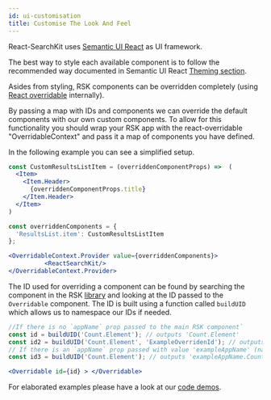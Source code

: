 ```yaml
---
id: ui-customisation
title: Customise The Look And Feel
---
```


React-SearchKit uses [Semantic UI React](https://react.semantic-ui.com/) as UI framework.

The best way to style each available component is to follow the recommended way documented in Semantic UI React [Theming section](https://react.semantic-ui.com/theming).

Asides from styling, RSK components can be overridden completely (using [React overridable](https://github.com/indico/react-overridable) internally).
 
By passing a map with IDs and components we can override the default components with our own custom components.
To allow for this functionality you should wrap your RSK app with the react-overridable "OverridableContext" and 
pass it a map of components you have defined. 

In the following example you can see a simplified setup.
```jsx
const CustomResultsListItem = (overriddenComponentProps) =>  (
  <Item>
    <Item.Header>
      {overriddenComponentProps.title}
    </Item.Header>
  </Item>
)

const overriddenComponents = {
  'ResultsList.item': CustomResultsListItem
};

<OverridableContext.Provider value={overriddenComponents}>
          <ReactSearchKit/>
</OverridableContext.Provider>

```
 
The ID used for overriding a component can be found by searching the component in the RSK [library](https://github.com/inveniosoftware/react-searchkit/tree/master/src/lib/components)
and looking at the ID passed to the `Overridable` component. The ID is built using a function called `buildUID` which allows us to namespace our IDs if needed.

```jsx
//If there is no `appName` prop passed to the main RSK component`
const id = buildUID('Count.Element'); // outputs 'Count.Element'
const id2 = buildUID('Count.Element', 'ExampleOverridenId'); // outputs 'Count.Element.ExampleOverridenId'
// If there is an `appName` prop passed with value 'exampleAppName' (namespacing)
const id3 = buildUID('Count.Element'); // outputs 'exampleAppName.Count.Element'

<Overridable id={id} > </Overridable>
```

For elaborated examples please have a look at our [code demos](https://github.com/inveniosoftware/react-searchkit/tree/master/src/demos). 
